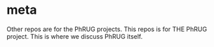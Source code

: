 # meta
Other repos are for the PhRUG projects. This repos is for THE PhRUG project. This is where we discuss PhRUG itself.
